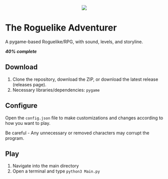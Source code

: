 <div style="text-align:center"><img src ="https://github.com/Rohan-Bansal/TheRogue_RPG-Adventure/blob/master/Menu/RogueTitle1.png"/></div>


# The Roguelike Adventurer
A pygame-based Roguelike/RPG, with sound, levels, and storyline.

__*40% complete*__


## Download

1. Clone the repository, download the ZIP, or download the latest release (releases page).
2. Necessary libraries/dependencies: `pygame`


## Configure

Open the `config.json` file to make customizations and changes according to how you want to play.

Be careful - Any unnecessary or removed characters may corrupt the program.

## Play

1. Navigate into the main directory
2. Open a terminal and type `python3 Main.py`
